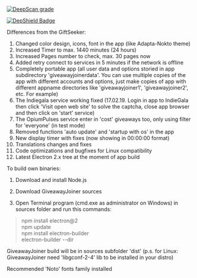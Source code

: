 [![DeepScan grade](https://deepscan.io/api/teams/2928/projects/4373/branches/35596/badge/grade.svg)](https://deepscan.io/dashboard#view=project&tid=2928&pid=4373&bid=35596)

[![DepShield Badge](https://depshield.sonatype.org/badges/owner/repository/depshield.svg)](https://depshield.github.io)
 
 Differences from the GiftSeeker:

 1. Changed color design, icons, font in the app (like Adapta-Nokto theme)
 2. Increased Timer to max. 1440 minutes (24 hours)
 3. Increased Pages number to check, max. 30 pages now
 4. Added retry connect to services in 5 minutes if the network is offline
 5. Completely portable app (all user data and options storied in app subdirectory 'giveawayjoinerdata'. You can use multiple 
    copies of the app with different accounts and options, just make copies of app with different appname directories 
    like 'giveawayjoiner1', 'giveawayjoiner2', etc. For example)
 6. The Indiegala service working fixed (17.02.19. Login in app to IndieGala then click 'Visit open web site' to solve the         captcha, close app browser and then click on 'start' service)
 7. The OpiumPulses service enter in 'cost' giveaways too, only using filter for 'everyone' (in test mode)  
 8. Removed functions 'auto update' and 'startup with os' in the app
 9. New display timer with fixes (now showing in 00:00:00 format)
10. Translations changes and fixes
11. Code optimizations and bugfixes for Linux compatibility
12. Latest Electron 2.x tree at the moment of app build


  To build own binaries:

  1. Download and install Node.js
  2. Download GiveawayJoiner sources

  3. Open Terminal program (cmd.exe as administrator on Windows) in sources folder and run this commands:
  >npm install electron@2                                  
  >npm update                                 
  >npm install electron-builder                   
  >electron-builder --dir                              
  
  GiveawayJoiner build will be in sources subfolder 'dist'
  (p.s. for Linux: GiveawayJoiner need 'libgconf-2-4' lib to be installed in your distro)
  
  Recommended 'Noto' fonts family installed
